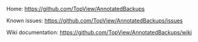 Home: https://github.com/TopView/AnnotatedBackups

Known issues:  https://github.com/TopView/AnnotatedBackups/issues

Wiki documentation: https://github.com/TopView/AnnotatedBackups/wiki
